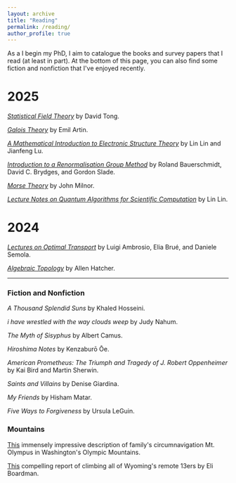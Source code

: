 ```yaml
---
layout: archive
title: "Reading"
permalink: /reading/
author_profile: true
---
```


As a I begin my PhD, I aim to catalogue the books and survey papers that I read (at least in part). At the bottom of this page, you can also find some fiction and nonfiction that I've enjoyed recently.

# 2025

*[Statistical Field Theory](https://www.damtp.cam.ac.uk/user/tong/sft/sft.pdf)* by David Tong.

*[Galois Theory](https://store.doverpublications.com/products/9780486623429?srsltid=AfmBOorO3mk_FSlyqn3Dyi6Vq5D1CYKyg8Oq8IC7tBeYDvyN8iOMzBmQ)* by Emil Artin.

<!--*[Reflected Brownian Motions in the KPZ Universality Class](https://link.springer.com/content/pdf/10.1007/978-3-319-49499-9.pdf)* by Spohn, Ferrari, and Weiss.-->

*[A Mathematical Introduction to Electronic Structure Theory](https://math.berkeley.edu/~linlin/esbook/)* by Lin Lin and Jianfeng Lu.

*[Introduction to a Renormalisation Group Method](https://link.springer.com/book/10.1007/978-981-32-9593-3)* by Roland Bauerschmidt, David C. Brydges, and Gordon Slade.

*[Morse Theory](https://webhomes.maths.ed.ac.uk/~v1ranick/papers/milnmors.pdf)* by John Milnor.

*[Lecture Notes on Quantum Algorithms for Scientific Computation](https://math.berkeley.edu/~linlin/qasc/qasc_notes.pdf)* by Lin Lin.


# 2024

*[Lectures on Optimal Transport](https://link.springer.com/book/10.1007/978-3-031-76834-7)* by Luigi Ambrosio, Elia Brué, and Daniele Semola.

*[Algebraic Topology](https://pi.math.cornell.edu/~hatcher/AT/AT.pdf)* by Allen Hatcher.

---

### Fiction and Nonfiction

*A Thousand Splendid Suns* by Khaled Hosseini.

*i have wrestled with the way clouds weep* by Judy Nahum.

*The Myth of Sisyphus* by Albert Camus.

*Hiroshima Notes* by Kenzaburō Ōe.

*American Prometheus: The Triumph and Tragedy of J. Robert Oppenheimer* by Kai Bird and Martin Sherwin.

*Saints and Villains* by Denise Giardina.

*My Friends* by Hisham Matar.

*Five Ways to Forgiveness* by Ursula LeGuin.

### Mountains

[This](https://www.nwhikers.net/forums/viewtopic.php?t=8039587) immensely impressive description of family's circumnavigation Mt. Olympus in Washington's Olympic Mountains.

[This](https://www.14ers.com/php14ers/tripreport.php?trip=20720) compelling report of climbing all of Wyoming's remote 13ers by Eli Boardman.
